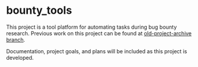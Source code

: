 # bounty_tools
This project is a tool platform for automating tasks during bug bounty research. Previous work on this project can be found at [old-project-archive branch](https://github.com/gradiuscypher/bounty_tools/tree/old-project-archive).

Documentation, project goals, and plans will be included as this project is developed.
